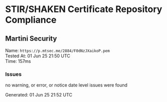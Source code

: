 # STIR/SHAKEN Certificate Repository Compliance

## Martini Security

Name: `https://p.mtsec.me/2884/F0dNzJXaikoP.pem`\
Tested At: 01 Jun 25 21:50 UTC\
Time: 157ms

### Issues

no warning, or error, or notice date level issues were found

Generated: 01 Jun 25 21:52 UTC